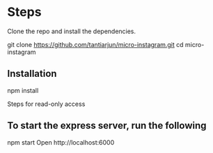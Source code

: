 # Steps 
Clone the repo and install the dependencies.

git clone https://github.com/tantiarjun/micro-instagram.git
cd micro-instagram

## Installation
npm install

Steps for read-only access

## To start the express server, run the following
npm  start
Open http://localhost:6000 

